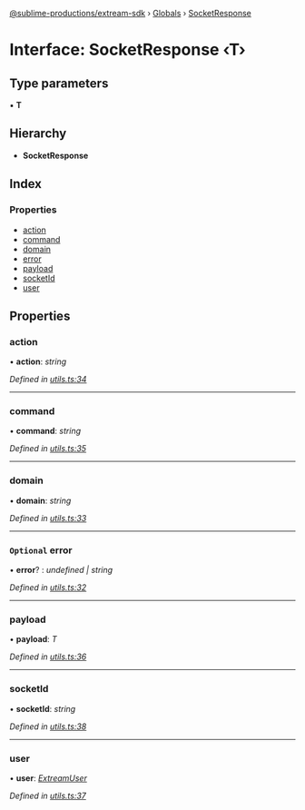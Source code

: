 [@sublime-productions/extream-sdk](../README.md) › [Globals](../globals.md) › [SocketResponse](socketresponse.md)

# Interface: SocketResponse ‹**T**›

## Type parameters

▪ **T**

## Hierarchy

* **SocketResponse**

## Index

### Properties

* [action](socketresponse.md#action)
* [command](socketresponse.md#command)
* [domain](socketresponse.md#domain)
* [error](socketresponse.md#optional-error)
* [payload](socketresponse.md#payload)
* [socketId](socketresponse.md#socketid)
* [user](socketresponse.md#user)

## Properties

###  action

• **action**: *string*

*Defined in [utils.ts:34](https://github.com/Extream-SaaS/ex-sdk/blob/1c866e4/src/utils.ts#L34)*

___

###  command

• **command**: *string*

*Defined in [utils.ts:35](https://github.com/Extream-SaaS/ex-sdk/blob/1c866e4/src/utils.ts#L35)*

___

###  domain

• **domain**: *string*

*Defined in [utils.ts:33](https://github.com/Extream-SaaS/ex-sdk/blob/1c866e4/src/utils.ts#L33)*

___

### `Optional` error

• **error**? : *undefined | string*

*Defined in [utils.ts:32](https://github.com/Extream-SaaS/ex-sdk/blob/1c866e4/src/utils.ts#L32)*

___

###  payload

• **payload**: *T*

*Defined in [utils.ts:36](https://github.com/Extream-SaaS/ex-sdk/blob/1c866e4/src/utils.ts#L36)*

___

###  socketId

• **socketId**: *string*

*Defined in [utils.ts:38](https://github.com/Extream-SaaS/ex-sdk/blob/1c866e4/src/utils.ts#L38)*

___

###  user

• **user**: *[ExtreamUser](extreamuser.md)*

*Defined in [utils.ts:37](https://github.com/Extream-SaaS/ex-sdk/blob/1c866e4/src/utils.ts#L37)*
